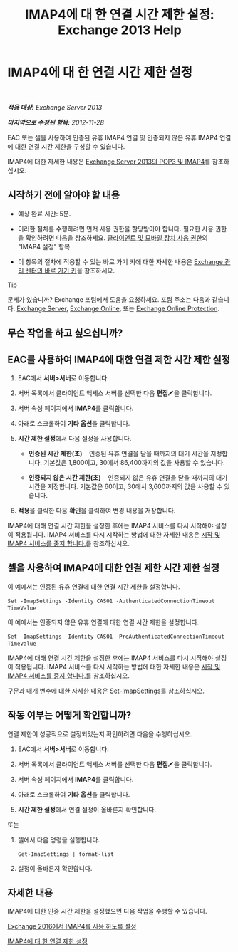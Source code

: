 ﻿---
title: 'IMAP4에 대 한 연결 시간 제한 설정: Exchange 2013 Help'
TOCTitle: IMAP4에 대 한 연결 시간 제한 설정
ms:assetid: 6b6a5bd1-a878-4a70-8e21-14d5042a58f1
ms:mtpsurl: https://technet.microsoft.com/ko-kr/library/Aa998665(v=EXCHG.150)
ms:contentKeyID: 50556007
ms.date: 05/22/2018
mtps_version: v=EXCHG.150
ms.translationtype: MT
---

# IMAP4에 대 한 연결 시간 제한 설정

 

_**적용 대상:** Exchange Server 2013_

_**마지막으로 수정된 항목:** 2012-11-28_

EAC 또는 셸을 사용하여 인증된 유휴 IMAP4 연결 및 인증되지 않은 유휴 IMAP4 연결에 대한 연결 시간 제한을 구성할 수 있습니다.

IMAP4에 대한 자세한 내용은 [Exchange Server 2013의 POP3 및 IMAP4](pop3-and-imap4-in-exchange-server-2013-exchange-2013-help.md)를 참조하십시오.

## 시작하기 전에 알아야 할 내용

  - 예상 완료 시간: 5분.

  - 이러한 절차를 수행하려면 먼저 사용 권한을 할당받아야 합니다. 필요한 사용 권한을 확인하려면 다음을 참조하세요. [클라이언트 및 모바일 장치 사용 권한](clients-and-mobile-devices-permissions-exchange-2013-help.md)의 "IMAP4 설정" 항목

  - 이 항목의 절차에 적용할 수 있는 바로 가기 키에 대한 자세한 내용은 [Exchange 관리 센터의 바로 가기 키](keyboard-shortcuts-in-the-exchange-admin-center-exchange-online-protection-help.md)을 참조하세요.


> [!TIP]
> 문제가 있습니까? Exchange 포럼에서 도움을 요청하세요. 포럼 주소는 다음과 같습니다. <A href="https://go.microsoft.com/fwlink/p/?linkid=60612">Exchange Server</A>, <A href="https://go.microsoft.com/fwlink/p/?linkid=267542">Exchange Online</A>, 또는 <A href="https://go.microsoft.com/fwlink/p/?linkid=285351">Exchange Online Protection</A>.



## 무슨 작업을 하고 싶으십니까?

## EAC를 사용하여 IMAP4에 대한 연결 제한 시간 제한 설정

1.  EAC에서 **서버\>서버**로 이동합니다.

2.  서버 목록에서 클라이언트 액세스 서버를 선택한 다음 **편집**![편집 아이콘](images/JJ218640.6f53ccb2-1f13-4c02-bea0-30690e6ea71d(EXCHG.150).gif "편집 아이콘")을 클릭합니다.

3.  서버 속성 페이지에서 **IMAP4**를 클릭합니다.

4.  아래로 스크롤하여 **기타 옵션**을 클릭합니다.

5.  **시간 제한 설정**에서 다음 설정을 사용합니다.
    
      - **인증된 시간 제한(초)**    인증된 유휴 연결을 닫을 때까지의 대기 시간을 지정합니다. 기본값은 1,800이고, 30에서 86,400까지의 값을 사용할 수 있습니다.
    
      - **인증되지 않은 시간 제한(초)**    인증되지 않은 유휴 연결을 닫을 때까지의 대기 시간을 지정합니다. 기본값은 60이고, 30에서 3,600까지의 값을 사용할 수 있습니다.

6.  **적용**을 클릭한 다음 **확인**을 클릭하여 변경 내용을 저장합니다.

IMAP4에 대해 연결 시간 제한을 설정한 후에는 IMAP4 서비스를 다시 시작해야 설정이 적용됩니다. IMAP4 서비스를 다시 시작하는 방법에 대한 자세한 내용은 [시작 및 IMAP4 서비스를 중지 합니다.](start-and-stop-the-imap4-services-exchange-2013-help.md)를 참조하십시오.

## 셸을 사용하여 IMAP4에 대한 연결 제한 시간 제한 설정

이 예에서는 인증된 유휴 연결에 대한 연결 시간 제한을 설정합니다.

    Set -ImapSettings -Identity CAS01 -AuthenticatedConnectionTimeout TimeValue

이 예에서는 인증되지 않은 유휴 연결에 대한 연결 시간 제한을 설정합니다.

    Set -ImapSettings -Identity CAS01 -PreAuthenticatedConnectionTimeout TimeValue

IMAP4에 대해 연결 시간 제한을 설정한 후에는 IMAP4 서비스를 다시 시작해야 설정이 적용됩니다. IMAP4 서비스를 다시 시작하는 방법에 대한 자세한 내용은 [시작 및 IMAP4 서비스를 중지 합니다.](start-and-stop-the-imap4-services-exchange-2013-help.md)를 참조하십시오.

구문과 매개 변수에 대한 자세한 내용은 [Set-ImapSettings](https://technet.microsoft.com/ko-kr/library/aa998252\(v=exchg.150\))를 참조하십시오.

## 작동 여부는 어떻게 확인합니까?

연결 제한이 성공적으로 설정되었는지 확인하려면 다음을 수행하십시오.

1.  EAC에서 **서버\>서버**로 이동합니다.

2.  서버 목록에서 클라이언트 액세스 서버를 선택한 다음 **편집**![편집 아이콘](images/JJ218640.6f53ccb2-1f13-4c02-bea0-30690e6ea71d(EXCHG.150).gif "편집 아이콘")을 클릭합니다.

3.  서버 속성 페이지에서 **IMAP4**를 클릭합니다.

4.  아래로 스크롤하여 **기타 옵션**을 클릭합니다.

5.  **시간 제한 설정**에서 연결 설정이 올바른지 확인합니다.

또는

1.  셸에서 다음 명령을 실행합니다.
    
        Get-ImapSettings | format-list

2.  설정이 올바른지 확인합니다.

## 자세한 내용

IMAP4에 대한 인증 시간 제한을 설정했으면 다음 작업을 수행할 수 있습니다.

[Exchange 2016에서 IMAP4를 사용 하도록 설정](enable-imap4-in-exchange-2013-exchange-2013-help.md)

[IMAP4에 대 한 연결 제한 설정](set-connection-limits-for-imap4-exchange-2013-help.md)

